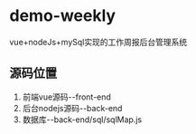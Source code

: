 # demo-weekly
vue+nodeJs+mySql实现的工作周报后台管理系统

## 源码位置
1. 前端vue源码--front-end  
2. 后台nodejs源码--back-end  
3. 数据库--back-end/sql/sqlMap.js  
